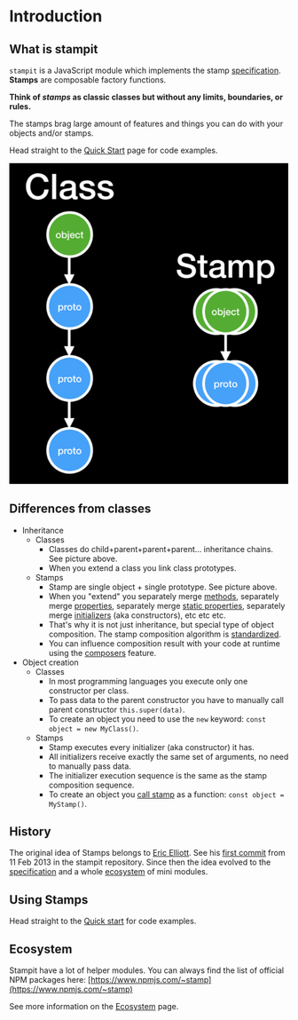# Introduction

## What is stampit

`stampit` is a JavaScript module which implements the stamp [specification](essentials/specification/). **Stamps** are composable factory functions.

**Think of **_**stamps**_** as classic classes but without any limits, boundaries, or rules.**

The stamps brag large amount of features and things you can do with your objects and/or stamps.

Head straight to the [Quick Start](api/quick-start.md) page for code examples.

![](.gitbook/assets/class_vs_stamp%20%281%29.png)

## Differences from classes

* Inheritance
  * Classes
    * Classes do child+parent+parent+parent... inheritance chains. See picture above.
    * When you extend a class you link class prototypes.
  * Stamps
    * Stamp are single object + single prototype. See picture above.
    * When you "extend" you separately merge [methods](api/methods.md), separately merge [properties](api/properties.md), separately merge [static properties](api/static-properties.md), separately merge [initializers](api/initializers.md) \(aka constructors\), etc etc etc.
    * That's why it is not just inheritance, but special type of object composition. The stamp composition algorithm is [standardized](essentials/specification/merging-algorithm.md).
    * You can influence composition result with your code at runtime using the [composers](api/composers.md) feature.
* Object creation
  * Classes
    * In most programming languages you execute only one constructor per class.
    * To pass data to the parent constructor you have to manually call parent constructor `this.super(data)`.
    * To create an object you need to use the `new` keyword: `const object = new MyClass()`.
  * Stamps
    * Stamp executes every initializer \(aka constructor\) it has.
    * All initializers receive exactly the same set of arguments, no need to manually pass data.
    * The initializer execution sequence is the same as the stamp composition sequence.
    * To create an object you [call stamp](api/quick-start.md) as a function: `const object = MyStamp()`.

## History

The original idea of Stamps belongs to [Eric Elliott](https://ericelliottjs.com/). See his [first commit](https://github.com/stampit-org/stampit/commit/ac330e8537e349a9640bbe4a34c63150db445a20) from 11 Feb 2013 in the stampit repository. Since then the idea evolved to the [specification](essentials/specification/) and a whole [ecosystem](ecosystem/ecosystem-overview.md) of mini modules.

## Using Stamps

Head straight to the [Quick start](api/quick-start.md) for code examples.

## Ecosystem

Stampit have a lot of helper modules. You can always find the list of official NPM packages here: [https://www.npmjs.com/~stamp](https://www.npmjs.com/~stamp)

See more information on the [Ecosystem](ecosystem/ecosystem-overview.md) page.

